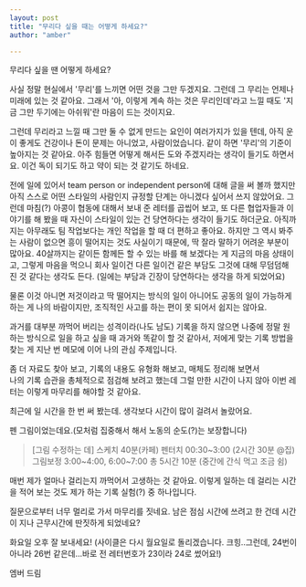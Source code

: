 ```yaml
---
layout: post
title: "무리다 싶을 때는 어떻게 하세요?"
author: "amber"

---
```


무리다 싶을 땐 어떻게 하세요?

사실 정말 현실에서 '무리'를 느끼면 어떤 것을 그만 두겠지요. 그런데 그 무리는 언제나 미래에 있는 것 같아요. 그래서 '아, 이렇게 계속 하는 것은 무리인데'라고 느낄 때도 '지금 그만 두기에는 아쉬워'란 마음이 드는 것이지요.

그런데 무리라고 느낄 때 그만 둘 수 없게 만드는 요인이 여러가지가 있을 텐데, 아직 운이 좋게도 건강이나 돈이 문제는 아니었고, 사람이었습니다. 같이 하면 '무리'의 기준이 높아지는 것 같아요. 아주 힘들면 어떻게 해서든 도와 주겠지라는 생각이 들기도 하면서요. 
이건 독이 되기도 하고 약이 되는 것 같기도 하네요.

전에 일에 있어서 team person or independent person에 대해 글을 써 볼까 했지만 아직 스스로 어떤 스타일의 사람인지 규정할 단계는 아니겠다 싶어서 쓰지 않았어요. 그런데 마침(?) 아콩이 협동에 대해서 보내 준 레터를 곱씹어 보고, 또 다른 협업자들과 이야기를 해 봤을 때 자신이 스타일이 있는 건 당연하다는 생각이 들기도 하더군요. 아직까지는 아무래도 팀 작업보다는 개인 작업을 할 때 더 편하고 좋아요. 하지만 그 역시 봐주는 사람이 없으면 흥이 떨어지는 것도 사실이기 때문에, 딱 잘라 말하기 어려운 부분이 많아요. 40살까지는 같이든 함께든 할 수 있는 바를 해 보겠다는 게 지금의 마음 상태이고, 그렇게 마음을 먹으니 회사 일이건 다른 일이건 같은 부담도 그것에 대해 무덤덤해 진 것 같다는 생각도 든다. (일에는 부담과 긴장이 당연하다는 생각을 하게 되었어요)

물론 이것 아니면 저것이라고 딱 떨어지는 방식의 일이 아니어도 공동의 일이 가능하게 하는 게 나의 바람이지만, 조직적인 사고를 하는 편이 못 되어서 쉽지는 않아요.

과거를 대부분 까먹어 버리는 성격이라(나도 남도) 기록을 하지 않으면 나중에 정말 원하는 방식으로 일을 하고 싶을 때 과거와 똑같이 할 것 같아서, 저에게 맞는 기록 방법을 찾는 게 지난 번 메모에 이어 나의 관심 주제입니다.

좀 더 자료도 찾아 보고, 기록의 내용도 유형화 해보고, 매체도 정리해 보면서  
나의 기록 습관을 총체적으로 점검해 보려고 했는데 그럴 만한 시간이 나지 않아 
이번 레터는 이렇게 마무리를 해야할 것 같아요.

최근에 일 시간을 한 번 써 봤는데. 생각보다 시간이 많이 걸려서 놀랐어요.

펜 그림이었는데요.(모처럼 집중해서 해서 노동의 순도(?)는 보장합니다)



> [그림 수정하는 데]
> 스케치 40분(카페)
> 펜터치 00:30~3:00 (2시간 30분 @집)
> 그림보정 3:00~4:00, 6:00~7:00
> 총 5시간 10분 (중간에 간식 먹고 조금 쉼)



매번 제가 얼마나 걸리는지 까먹어서 고생하는 것 같아요.
이렇게 일하는 데 걸리는 시간을 적어 보는 것도 제가 하는 기록 실험(?) 중 하나입니다.



질문으로부터 너무 멀리로 가서 마무리를 짓네요. 
남은 점심 시간에 쓰려고 한 건데 시간이 지나 근무시간에 딴짓하게 되었네요?

화요일 오후 잘 보내세요!
(사이클은 다시 월요일로 돌리겠습니다. 크힝..그런데, 24번이 아니라 26번 같은데...바로 전 레터번호가 23이라 24로 썼어요!)



엠버 드림 